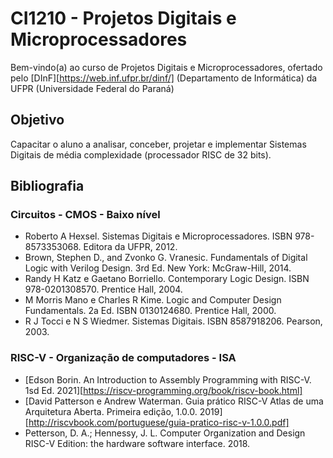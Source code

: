 # CI1210 - Projetos Digitais e Microprocessadores

Bem-vindo(a) ao curso de Projetos Digitais e Microprocessadores, ofertado pelo [DInF][https://web.inf.ufpr.br/dinf/] (Departamento de Informática) da UFPR (Universidade Federal do Paraná)

## Objetivo

Capacitar o aluno a analisar, conceber, projetar e implementar Sistemas Digitais de média complexidade (processador RISC de 32 bits).

## Bibliografia

### Circuitos - CMOS - Baixo nível
- Roberto A Hexsel. Sistemas Digitais e Microprocessadores. ISBN 978-8573353068. Editora da UFPR, 2012.
- Brown, Stephen D., and Zvonko G. Vranesic. Fundamentals of Digital Logic with Verilog Design. 3rd Ed. New York: McGraw-Hill, 2014.
- Randy H Katz e Gaetano Borriello. Contemporary Logic Design. ISBN 978-0201308570. Prentice Hall, 2004.
- M Morris Mano e Charles R Kime. Logic and Computer Design Fundamentals. 2a Ed. ISBN 0130124680. Prentice Hall, 2000.
- R J Tocci e N S Wiedmer. Sistemas Digitais. ISBN 8587918206. Pearson, 2003.

### RISC-V - Organização de computadores - ISA
- [Edson Borin. An Introduction to Assembly Programming with RISC-V. 1sd Ed. 2021][https://riscv-programming.org/book/riscv-book.html]
- [David Patterson e Andrew Waterman. Guia prático RISC-V Atlas de uma Arquitetura Aberta. Primeira edição, 1.0.0. 2019][http://riscvbook.com/portuguese/guia-pratico-risc-v-1.0.0.pdf]
- Petterson, D. A.; Hennessy, J. L. Computer Organization and Design RISC-V Edition: the hardware software interface. 2018.


